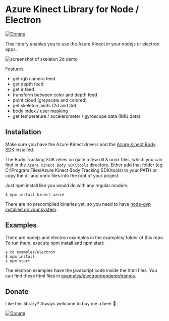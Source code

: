 # Azure Kinect Library for Node / Electron

[![Donate](https://img.shields.io/badge/Donate-PayPal-green.svg)](https://www.paypal.com/cgi-bin/webscr?cmd=_donations&business=NUZP3U3QZEQV2&currency_code=EUR&source=url)

This library enables you to use the Azure Kinect in your nodejs or electron apps.

![screenshot of skeleton 2d demo](examples/screenshots/screenshot-demos-body-tracking-2d.png)

Features:

- get rgb camera feed
- get depth feed
- get ir feed
- transform between color and depth feed
- point cloud (greyscale and colored)
- get skeleton joints (2d and 3d)
- body index / user masking
- get temperature / accelerometer / gyroscope data (IMU data)

## Installation

Make sure you have the Azure Kinect drivers and the [Azure Kinect Body SDK](https://docs.microsoft.com/en-us/azure/kinect-dk/body-sdk-download) installed.

The Body Tracking SDK relies on quite a few dll & onnx files, which you can find in the `Azure Kinect Body SDK\tools` directory. Either add that folder (eg C:\Program Files\Azure Kinect Body Tracking SDK\tools) to your PATH or copy the dll and onnx files into the root of your project.

Just npm install like you would do with any regular module. 

```
$ npm install kinect-azure
```

There are no precompiled binaries yet, so you need to have [node-gyp installed on your system](https://github.com/nodejs/node-gyp).

## Examples

There are nodejs and electron examples in the examples/ folder of this repo. To run them, execute npm install and npm start:

```
$ cd examples/electron
$ npm install
$ npm start
```

The electron examples have the javascript code inside the html files. You can find these html files in [examples/electron/renderer/demos](examples/electron/renderer/demos).

## Donate

Like this library? Always welcome to buy me a beer 🍺

[![Donate](https://img.shields.io/badge/Donate-PayPal-green.svg)](https://www.paypal.com/cgi-bin/webscr?cmd=_donations&business=NUZP3U3QZEQV2&currency_code=EUR&source=url)
